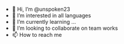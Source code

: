 - 👋 Hi, I’m @unspoken23
- 👀 I’m interested in all languages
- 🌱 I’m currently learning ...
- 💞️ I’m looking to collaborate on team works
- 📫 How to reach me 

<!---
unspoken23/unspoken23 is a ✨ special ✨ repository because its `README.md` (this file) appears on your GitHub profile.
You can click the Preview link to take a look at your changes.
--->
